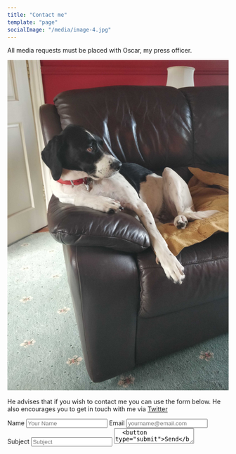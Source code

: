 ```yaml
---
title: "Contact me"
template: "page"
socialImage: "/media/image-4.jpg"
---
```


All media requests must be placed with Oscar, my press officer.

![Oscar likes to watch TV in his spare time when he's not handling media requests.](/media/oscar1.jpg)

He advises that if you wish to contact me you can use the form below. He also encourages you to get in touch with me via <a href="https://twitter.com/ShaneCarroll84">Twitter</a>

<form action="https://getform.io/f/805e51b1-9024-4c38-839f-b87f151cf3c1" method="POST">
  <label>
    Name
    <input type="text" placeholder="Your Name" name="name" id="name" />
  </label>
  <label>
    Email
    <input type="email" placeholder="yourname@email.com" name="email" id="email" />
  </label>
  <label>
    Subject
    <input type="text" placeholder="Subject" name="subject" id="subject" />
  </label>
  <textarea name="message" />
  <button type="submit">Send</button>
  <input type="reset" value="Clear" />
</form>